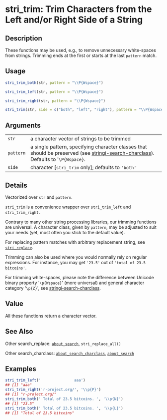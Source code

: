 # stri\_trim: Trim Characters from the Left and/or Right Side of a String

## Description

These functions may be used, e.g., to remove unnecessary white-spaces from strings. Trimming ends at the first or starts at the last `pattern` match.

## Usage

```r
stri_trim_both(str, pattern = "\\P{Wspace}")

stri_trim_left(str, pattern = "\\P{Wspace}")

stri_trim_right(str, pattern = "\\P{Wspace}")

stri_trim(str, side = c("both", "left", "right"), pattern = "\\P{Wspace}")
```

## Arguments

|           |                                                                                                                                                                  |
|-----------|------------------------------------------------------------------------------------------------------------------------------------------------------------------|
| `str`     | a character vector of strings to be trimmed                                                                                                                      |
| `pattern` | a single pattern, specifying character classes that should be preserved (see [stringi-search-charclass](about_search_charclass.md)). Defaults to \'`\P{Wspace}`. |
| `side`    | character \[`stri_trim` only\]; defaults to `'both'`                                                                                                             |

## Details

Vectorized over `str` and `pattern`.

`stri_trim` is a convenience wrapper over `stri_trim_left` and `stri_trim_right`.

Contrary to many other string processing libraries, our trimming functions are universal. A character class, given by `pattern`, may be adjusted to suit your needs (yet, most often you stick to the default value).

For replacing pattern matches with arbitrary replacement string, see [`stri_replace`](stri_replace.md).

Trimming can also be used where you would normally rely on regular expressions. For instance, you may get `'23.5'` out of `'total of 23.5 bitcoins'`.

For trimming white-spaces, please note the difference between Unicode binary property \'`\p{Wspace}`\' (more universal) and general character category \'`\p{Z}`\', see [stringi-search-charclass](about_search_charclass.md).

## Value

All these functions return a character vector.

## See Also

Other search\_replace: [`about_search`](about_search.md), `stri_replace_all()`

Other search\_charclass: [`about_search_charclass`](about_search_charclass.md), [`about_search`](about_search.md)

## Examples




```r
stri_trim_left('               aaa')
## [1] "aaa"
stri_trim_right('r-project.org/', '\\p{P}')
## [1] "r-project.org/"
stri_trim_both(' Total of 23.5 bitcoins. ', '\\p{N}')
## [1] "23.5"
stri_trim_both(' Total of 23.5 bitcoins. ', '\\p{L}')
## [1] "Total of 23.5 bitcoins"
```
